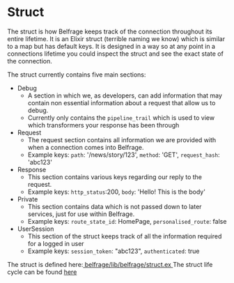 # Struct

The struct is how Belfrage keeps track of the connection throughout its entire lifetime. It is an Elixir struct (terrible naming we know) which is similar to a map but has default keys. It is designed in a way so at any point in a connections lifetime you could inspect the struct and see the exact state of the connection.

The struct currently contains five main sections:
- Debug
    - A section in which we, as developers, can add information that may contain non essential information about a request that allow us to debug.
    - Currently only contains the `pipeline_trail` which is used to view which transformers your response has been through
- Request
    - The request section contains all information we are provided with when a connection comes into Belfrage.
    - Example keys: `path`: '/news/story/123', `method`: 'GET', `request_hash`: 'abc123'
- Response
    - This section contains various keys regarding our reply to the request.
    - Example keys: `http_status`:200, `body`: 'Hello! This is the body'
- Private
    - This section contains data which is not passed down to later services, just for use within Belfrage.
    - Example keys: `route_state_id`: HomePage, `personalised_route`: false
- UserSession
    - This section of the struct keeps track of all the information required for a logged in user
    - Example keys: `session_token`: "abc123", `authenticated`: true

The struct is defined here:[ belfrage/lib/belfrage/struct.ex ](https://github.com/bbc/belfrage/blob/master/lib/belfrage/struct.ex)
The struct life cycle can be found [here](../img/struct_lifecycle.png)
